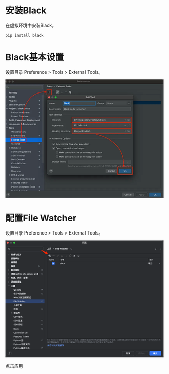 # 安装Black
在虚拟环境中安装Black。
```shell
pip install black
```

# Black基本设置
设置目录 Preference > Tools > External Tools。

![](python配置black/img.png)


# 配置File Watcher
设置目录 Preference > Tools > External Tools。

![](python配置black/img_1.png)

点击应用 
